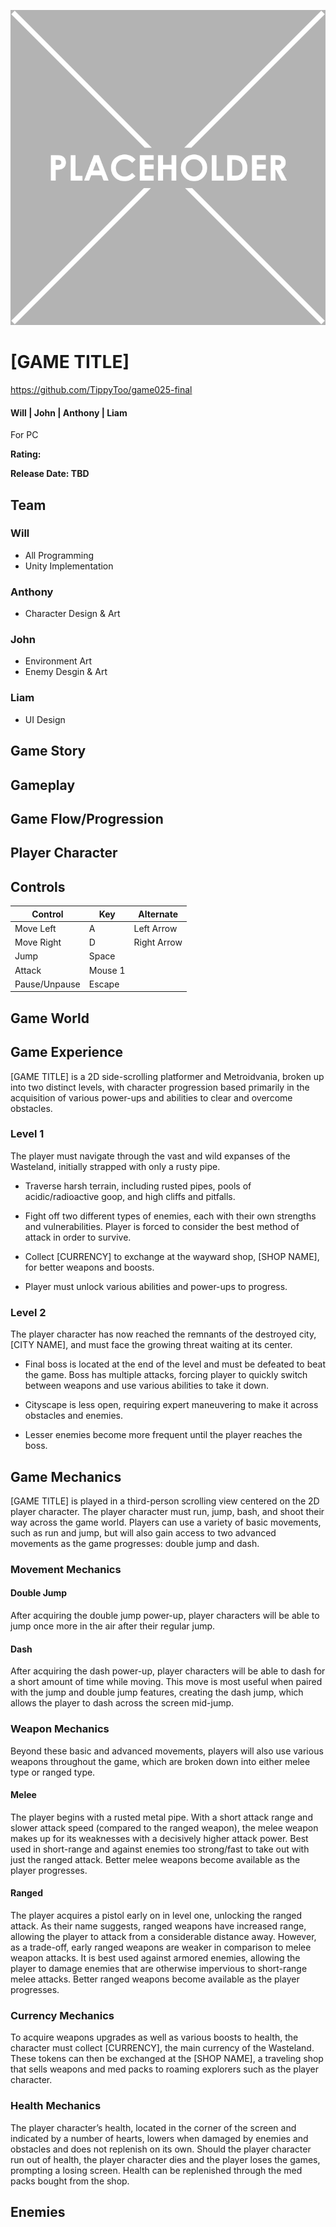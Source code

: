 ![Placeholder image](./README%20images/Placeholder.png)
# [GAME TITLE]

https://github.com/TippyToo/game025-final

#### Will | John | Anthony | Liam

For PC

**Rating:**

**Release Date: TBD**

## Team

### Will
- All Programming
- Unity Implementation

### Anthony
- Character Design & Art

### John
- Environment Art
- Enemy Desgin & Art

### Liam
- UI Design

## Game Story

## Gameplay

## Game Flow/Progression

## Player Character

## Controls

<!-- ![Placeholder controls](./README%20images/Blank-extended-keyboard.svg.png) -->

| Control       | Key     | Alternate   |
| ------------- | ------- | ----------- |
| Move Left     | A       | Left Arrow  |
| Move Right    | D       | Right Arrow |
| Jump          | Space   |             |
| Attack        | Mouse 1 |             |
| Pause/Unpause | Escape  |             |


## Game World

## Game Experience

[GAME TITLE] is a 2D side-scrolling platformer and Metroidvania, broken up into two distinct levels, with character progression based primarily in the acquisition of various power-ups and abilities to clear and overcome obstacles.

### Level 1
The player must navigate through the vast and wild expanses of the Wasteland, initially strapped with only a rusty pipe.
- Traverse harsh terrain, including rusted pipes, pools of acidic/radioactive goop, and high cliffs and pitfalls.  

- Fight off two different types of enemies, each with their own strengths and vulnerabilities. Player is forced to consider the best method of attack in order to survive.  

- Collect [CURRENCY] to exchange at the wayward shop, [SHOP NAME], for better weapons and boosts.  

- Player must unlock various abilities and power-ups to progress.

### Level 2
The player character has now reached the remnants of the destroyed city, [CITY NAME], and must face the growing threat waiting at its center.

- Final boss is located at the end of the level and must be defeated to beat the game. Boss has multiple attacks, forcing player to quickly switch between weapons and use various abilities to take it down.  

- Cityscape is less open, requiring expert maneuvering to make it across obstacles and enemies. 

- Lesser enemies become more frequent until the player reaches the boss.

## Game Mechanics

[GAME TITLE] is played in a third-person scrolling view centered on the 2D player character. The player character must run, jump, bash, and shoot their way across the game world. Players can use a variety of basic movements, such as run and jump, but will also gain access to two advanced movements as the game progresses: double jump and dash.

### Movement Mechanics

#### Double Jump

After acquiring the double jump power-up, player characters will be able to jump once more in the air after their regular jump.

#### Dash

After acquiring the dash power-up, player characters will be able to dash for a short amount of time while moving. This move is most useful when paired with the jump and double jump features, creating the dash jump, which allows the player to dash across the screen mid-jump.

### Weapon Mechanics

Beyond these basic and advanced movements, players will also use various weapons throughout the game, which are broken down into either melee type or ranged type.

#### Melee

The player begins with a rusted metal pipe. With a short attack range and slower attack speed (compared to the ranged weapon), the melee weapon makes up for its weaknesses with a decisively higher attack power. Best used in short-range and against enemies too strong/fast to take out with just the ranged attack. Better melee weapons become available as the player progresses.

#### Ranged

The player acquires a pistol early on in level one, unlocking the ranged attack. As their name suggests, ranged weapons have increased range, allowing the player to attack from a considerable distance away. However, as a trade-off, early ranged weapons are weaker in comparison to melee weapon attacks. It is best used against armored enemies, allowing the player to damage enemies that are otherwise impervious to short-range melee attacks. Better ranged weapons become available as the player progresses.

### Currency Mechanics

To acquire weapons upgrades as well as various boosts to health, the character must collect [CURRENCY], the main currency of the Wasteland. These tokens can then be exchanged at the [SHOP NAME], a traveling shop that sells weapons and med packs to roaming explorers such as the player character.

### Health Mechanics

The player character’s health, located in the corner of the screen and indicated by a number of hearts, lowers when damaged by enemies and obstacles and does not replenish on its own. Should the player character run out of health, the player character dies and the player loses the games, prompting a losing screen. Health can be replenished through the med packs bought from the shop.

## Enemies